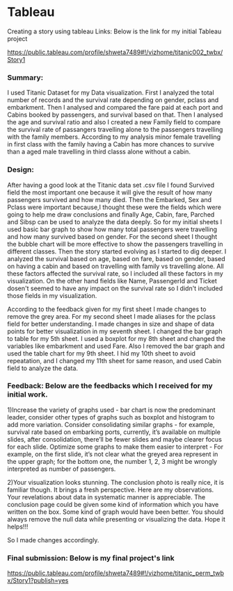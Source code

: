 
# Tableau
Creating a story using tableau
Links: Below is the link for my initial Tableau project

https://public.tableau.com/profile/shweta7489#!/vizhome/titanic002_twbx/Story1

### Summary:

I used Titanic Dataset for my Data visualization. First I analyzed the total number of records and the survival rate depending on gender, pclass and embarkment. Then I analysed and compared the fare paid at each port and Cabins booked by passengers, and survival based on that. Then I analysed the age and survival ratio and also I created a new Family field to compare the survival rate of passangers travelling alone to the passengers travelling with the family members. According to my analysis minor female travelling in first class with the family having a Cabin has more chances to survive than a aged male travelling in third classs alone without a cabin.

### Design:

After having a good look at the Titanic data set .csv file I found Survived field the most important one because it will give the result of how many passengers survived and how many died. Then the Embarked, Sex and Pclass were important because,I thought these were the fields which were going to help me draw conclusions and finally Age, Cabin, fare, Parched and Sibsp can be used to analyze the data deeply. So for my initial sheets I used basic bar graph to show how many total passengers were travelling and how many survived based on gender. For the second sheet I thought the bubble chart will be more effective to show the passengers travelling in different classes. Then the story started evolving as I started to dig deeper. I analyzed the survival based on age, based on fare, based on gender, based on having a cabin and based on travelling with family vs travelling alone. All these factors affected the survival rate, so I included all these factors in my visualization. On the other hand fields like Name, PassengerId and Ticket dosen't seemed to have any impact on the survival rate so I didn't included those fields in my visualization.

According to the feedback given for my first sheet I made changes to remove the grey area.
For my second sheet I made aliases for the pclass field for better understanding.
I made changes in size and shape of data points for better visualization in my seventh sheet.
I changed the bar graph to table for my 5th sheet.
I used a boxplot for my 8th sheet and changed the variables like embarkment and used Fare.
Also I removed the bar graph and used the table chart for my 9th sheet.
I hid my 10th sheet to avoid repeatation, and I changed my 11th sheet for same reason, and used Cabin field to analyze the data.

### Feedback: Below are the feedbacks which I received for my initial work.

 1)Increase the variety of graphs used - bar chart is now the predominant leader, consider other types of graphs such as boxplot 
 and histogram to add more variation. Consider consolidating similar graphs - for example, survival rate based on embarking ports, 
 currently, it’s available on multiple slides, after consolidation, there’ll be fewer slides and maybe clearer focus for each slide. 
 Optimize some graphs to make them easier to interpret - For example, on the first slide, it’s not clear what the greyed area represent
 in the upper graph; for the bottom one, the number 1, 2, 3 might be wrongly interpreted as number of passengers.
 
 2)Your visualization looks stunning. The conclusion photo is really nice, it is familiar though. It brings a fresh perspective.
Here are my observations.
Your revelations about data in systematic manner is appreciable.
The conclusion page could be given some kind of information which you have written on the box. Some kind of graph would have been better.
You should always remove the null data while presenting or visualizing the data.
Hope it helps!!!

So I made changes accordingly.


### Final submission: Below is my final project's link

https://public.tableau.com/profile/shweta7489#!/vizhome/titanic_perm_twbx/Story1?publish=yes
